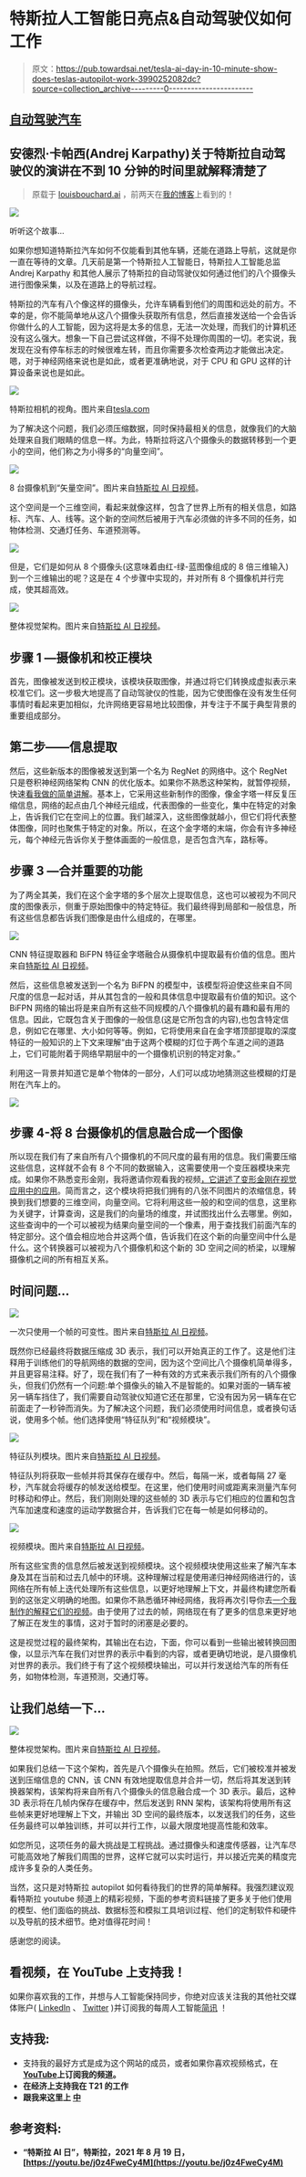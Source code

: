 # 特斯拉人工智能日亮点&自动驾驶仪如何工作

> 原文：<https://pub.towardsai.net/tesla-ai-day-in-10-minute-show-does-teslas-autopilot-work-3990252082dc?source=collection_archive---------0----------------------->

## [自动驾驶汽车](https://towardsai.net/p/category/self-driving-cars)

## 安德烈·卡帕西(Andrej Karpathy)关于特斯拉自动驾驶仪的演讲在不到 10 分钟的时间里就解释清楚了

> 原载于 [louisbouchard.ai](https://www.louisbouchard.ai/tesla-autopilot-explained-tesla-ai-day/) ，前两天在[我的博客](https://www.louisbouchard.ai/tesla-autopilot-explained-tesla-ai-day/)上看到的！

![](img/d2bd12bf1500188f120f19f1bf0d5a51.png)

听听这个故事…

如果你想知道特斯拉汽车如何不仅能看到其他车辆，还能在道路上导航，这就是你一直在等待的文章。几天前是第一个特斯拉人工智能日，特斯拉人工智能总监 Andrej Karpathy 和其他人展示了特斯拉的自动驾驶仪如何通过他们的八个摄像头进行图像采集，以及在道路上的导航过程。

特斯拉的汽车有八个像这样的摄像头，允许车辆看到他们的周围和远处的前方。不幸的是，你不能简单地从这八个摄像头获取所有信息，然后直接发送给一个会告诉你做什么的人工智能，因为这将是太多的信息，无法一次处理，而我们的计算机还没有这么强大。想象一下自己尝试这样做，不得不处理你周围的一切。老实说，我发现在没有停车标志的时候很难左转，而且你需要多次检查两边才能做出决定。
嗯，对于神经网络来说也是如此，或者更准确地说，对于 CPU 和 GPU 这样的计算设备来说也是如此。

![](img/b0bbc765d3f19d89f93f970fda8f0d71.png)

特斯拉相机的视角。图片来自[tesla.com](https://www.tesla.com/autopilot)

为了解决这个问题，我们必须压缩数据，同时保持最相关的信息，就像我们的大脑处理来自我们眼睛的信息一样。为此，特斯拉将这八个摄像头的数据转移到一个更小的空间，他们称之为小得多的“向量空间”。

![](img/fa5289ed62fbbe9572b5b3d59f5ff5c9.png)

8 台摄像机到“矢量空间”。图片来自[特斯拉 AI 日视频](https://youtu.be/j0z4FweCy4M)。

这个空间是一个三维空间，看起来就像这样，包含了世界上所有的相关信息，如路标、汽车、人、线等。这个新的空间然后被用于汽车必须做的许多不同的任务，如物体检测、交通灯任务、车道预测等。

[![](img/d6d4f598ae72cf7f2fb082a3e0a0d220.png)](https://www.louisbouchard.ai/learnai/)

但是，它们是如何从 8 个摄像头(这意味着由红-绿-蓝图像组成的 8 倍三维输入)到一个三维输出的呢？这是在 4 个步骤中实现的，并对所有 8 个摄像机并行完成，使其超高效。

![](img/f09177bce1340967a119895b7671d438.png)

整体视觉架构。图片来自[特斯拉 AI 日视频](https://youtu.be/j0z4FweCy4M)。

## 步骤 1 —摄像机和校正模块

首先，图像被发送到校正模块，该模块获取图像，并通过将它们转换成虚拟表示来校准它们。这一步极大地提高了自动驾驶仪的性能，因为它使图像在没有发生任何事情时看起来更加相似，允许网络更容易地比较图像，并专注于不属于典型背景的重要组成部分。

## 第二步——信息提取

然后，这些新版本的图像被发送到第一个名为 RegNet 的网络中。这个 RegNet 只是卷积神经网络架构 CNN 的优化版本。如果你不熟悉这种架构，就暂停视频，快速[看我做的简单讲解](https://youtu.be/q4M4i6AbaOY)。基本上，它采用这些新制作的图像，像金字塔一样反复压缩信息，网络的起点由几个神经元组成，代表图像的一些变化，集中在特定的对象上，告诉我们它在空间上的位置。我们越深入，这些图像就越小，但它们将代表整体图像，同时也聚焦于特定的对象。所以，在这个金字塔的末端，你会有许多神经元，每个神经元告诉你关于整体画面的一般信息，是否包含汽车，路标等。

## 步骤 3 —合并重要的功能

为了两全其美，我们在这个金字塔的多个层次上提取信息，这也可以被视为不同尺度的图像表示，侧重于原始图像中的特定特征。我们最终得到局部和一般信息，所有这些信息都告诉我们图像是由什么组成的，在哪里。

![](img/6fbe9995d03fcb68d59595f632a83d00.png)

CNN 特征提取器和 BiFPN 特征金字塔融合从摄像机中提取最有价值的信息。图片来自[特斯拉 AI 日视频](https://youtu.be/j0z4FweCy4M)。

然后，这些信息被发送到一个名为 BiFPN 的模型中，该模型将迫使这些来自不同尺度的信息一起对话，并从其包含的一般和具体信息中提取最有价值的知识。这个 BiFPN 网络的输出将是来自所有这些不同规模的八个摄像机的最有趣和最有用的信息。因此，它既包含关于图像的一般信息(这是它所包含的内容),也包含特定信息，例如它在哪里、大小如何等等。例如，它将使用来自在金字塔顶部提取的深度特征的一般知识的上下文来理解“由于这两个模糊的灯位于两个车道之间的道路上，它们可能附着于网络早期层中的一个摄像机识别的特定对象。”

利用这一背景并知道它是单个物体的一部分，人们可以成功地猜测这些模糊的灯是附在汽车上的。

[![](img/1fc1cf70dc1b6654d854beaf52387dd5.png)](http://eepurl.com/huGLT5)

## 步骤 4-将 8 台摄像机的信息融合成一个图像

所以现在我们有了来自所有八个摄像机的不同尺度的最有用的信息。我们需要压缩这些信息，这样就不会有 8 个不同的数据输入，这需要使用一个变压器模块来完成。如果你不熟悉变形金刚，我将邀请你观看我的视频[，它讲述了变形金刚在视觉应用中的应用](https://youtu.be/QcCJJOLCeJQ)。简而言之，这个模块将把我们拥有的八张不同图片的浓缩信息，转换到我们想要的三维空间，向量空间。它将利用这些一般的和空间的信息，这里称为关键字，计算查询，这是我们的向量场的维度，并试图找出什么去哪里。例如，这些查询中的一个可以被视为结果向量空间的一个像素，用于查找我们前面汽车的特定部分。这个值会相应地合并这两个值，告诉我们在这个新的向量空间中什么是什么。这个转换器可以被视为八个摄像机和这个新的 3D 空间之间的桥梁，以理解摄像机之间的所有相互关系。

## 时间问题…

![](img/5292580c0aee37ba2803c085b7e1cfd9.png)

一次只使用一个帧的可变性。图片来自[特斯拉 AI 日视频](https://youtu.be/j0z4FweCy4M)。

既然你已经最终将数据压缩成 3D 表示，我们可以开始真正的工作了。这是他们注释用于训练他们的导航网络的数据的空间，因为这个空间比八个摄像机简单得多，并且更容易注释。好了，现在我们有了一种有效的方式来表示我们所有的八个摄像头，但我们仍然有一个问题:单个摄像头的输入不是智能的。如果对面的一辆车被另一辆车挡住了，我们需要自动驾驶仪知道它还在那里，它没有因为另一辆车在它前面走了一秒钟而消失。为了解决这个问题，我们必须使用时间信息，或者换句话说，使用多个帧。他们选择使用“特征队列”和“视频模块”。

![](img/81263576906c007bc82de04276d408c7.png)

特征队列模块。图片来自[特斯拉 AI 日视频](https://youtu.be/j0z4FweCy4M)。

特征队列将获取一些帧并将其保存在缓存中。然后，每隔一米，或者每隔 27 毫秒，汽车就会将缓存的帧发送给模型。在这里，他们使用时间或距离来测量汽车何时移动和停止。然后，我们刚刚处理的这些帧的 3D 表示与它们相应的位置和包含汽车加速度和速度的运动学数据合并，告诉我们它在每一帧是如何移动的。

![](img/5db51d84b39893c88d0a2c2b3ef5ac3e.png)

视频模块。图片来自[特斯拉 AI 日视频](https://youtu.be/j0z4FweCy4M)。

所有这些宝贵的信息然后被发送到视频模块。这个视频模块使用这些来了解汽车本身及其在当前和过去几帧中的环境。这种理解过程是使用递归神经网络进行的，该网络在所有帧上迭代处理所有这些信息，以更好地理解上下文，并最终构建您所看到的这张定义明确的地图。如果你不熟悉循环神经网络，我将再次引导你去[一个我制作的解释它们的视频](https://youtu.be/Z0pb3LjeIZg)。由于使用了过去的帧，网络现在有了更多的信息来更好地了解正在发生的事情，这对于暂时的闭塞是必要的。

这是视觉过程的最终架构，其输出在右边，下面，你可以看到一些输出被转换回图像，以显示汽车在我们对世界的表示中看到的内容，或者更确切地说，是八摄像机对世界的表示。我们终于有了这个视频模块输出，可以并行发送给汽车的所有任务，如物体检测，车道预测，交通灯等。

## 让我们总结一下…

![](img/e3d137c28e06ef216d8568275d4e35cd.png)

整体视觉架构。图片来自[特斯拉 AI 日视频](https://youtu.be/j0z4FweCy4M)。

如果我们总结一下这个架构，首先是八个摄像头在拍照。然后，它们被校准并被发送到压缩信息的 CNN，该 CNN 有效地提取信息并合并一切，然后将其发送到转换器架构，该架构将来自所有八个摄像头的信息融合成一个 3D 表示。最后，这种 3D 表示将在几帧内保存在缓存中，然后发送到 RNN 架构，该架构将使用所有这些帧来更好地理解上下文，并输出 3D 空间的最终版本，以发送我们的任务，这些任务最终可以单独训练，并可以并行工作，以最大限度地提高性能和效率。

如您所见，这项任务的最大挑战是工程挑战。通过摄像头和速度传感器，让汽车尽可能高效地了解我们周围的世界，这样它就可以实时运行，并以接近完美的精度完成许多复杂的人类任务。

当然，这只是对特斯拉 autopilot 如何看待我们的世界的简单解释。我强烈建议观看特斯拉 youtube 频道上的精彩视频，下面的参考资料链接了更多关于他们使用的模型、他们面临的挑战、数据标签和模拟工具培训过程、他们的定制软件和硬件以及导航的技术细节。绝对值得花时间！

感谢您的阅读。

## 看视频，在 YouTube 上支持我！

如果你喜欢我的工作，并想与人工智能保持同步，你绝对应该关注我的其他社交媒体账户( [LinkedIn](https://www.linkedin.com/in/whats-ai/) 、 [Twitter](https://twitter.com/Whats_AI) )并订阅我的每周人工智能[简讯](http://eepurl.com/huGLT5) ！

## 支持我:

*   支持我的最好方式是成为这个网站的成员，或者如果你喜欢视频格式，在[**YouTube**](https://www.youtube.com/channel/UCUzGQrN-lyyc0BWTYoJM_Sg)**上订阅我的频道。**
*   **在经济上支持我在 T21 的工作**
*   **跟我来这里上 [**中**](https://whats-ai.medium.com/)**

## **参考资料:**

*   **“特斯拉 AI 日”，特斯拉，2021 年 8 月 19 日，[https://youtu.be/j0z4FweCy4M](https://youtu.be/j0z4FweCy4M)**
